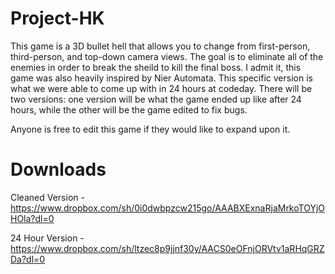 # Project-HK
This game is a 3D bullet hell that allows you to change from first-person, third-person, and top-down camera views. The goal is to eliminate all of the enemies in order to break the sheild to kill the final boss. I admit it, this game was also heavily inspired by Nier Automata. This specific version is what we were able to come up with in 24 hours at codeday. There will be two versions: one version will be what the game ended up like after 24 hours, while the other will be the game edited to fix bugs.

Anyone is free to edit this game if they would like to expand upon it.
# Downloads
Cleaned Version - https://www.dropbox.com/sh/0i0dwbpzcw215go/AAABXExnaRjaMrkoTOYjOHOla?dl=0

24 Hour Version - https://www.dropbox.com/sh/ltzec8p9jjnf30y/AACS0eOFnjORVtv1aRHqGRZDa?dl=0
